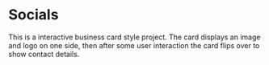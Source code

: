 # Socials

This is a interactive business card style project. The card displays an image and logo on one side, then after some user interaction 
the card flips over to show contact details.
